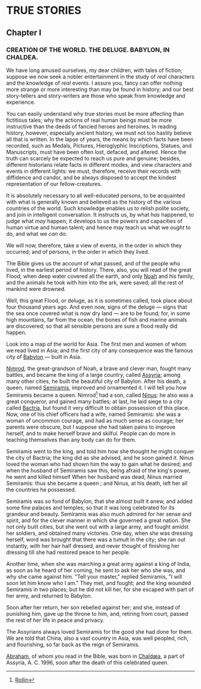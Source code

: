 # TRUE STORIES

## Chapter I

### CREATION OF THE WORLD. THE DELUGE. BABYLON, IN CHALDEA.

We have long amused ourselves, my dear children, with tales of fiction; suppose we now seek a nobler entertainment in the study of *real* characters and the knowledge of *real* events. I assure you, fancy can offer nothing more strange or more interesting than may be found in history; and our best story-tellers and story-writers are those who speak from knowledge and experience.

You can easily understand why true stories must be more affecting than fictitious tales; why the actions of real human beings must be more instructive than the deeds of fancied heroes and heroines. In reading history, however, especially ancient history, we must not too hastily believe all that is written. In the lapse of years, the means by which facts have been recorded, such as Medals, Pictures, Hieroglyphic Inscriptions, Statues, and Manuscripts, must have been often lost, defaced, and altered. Hence the truth can scarcely be expected to reach us pure and genuine; besides, different historians relate facts in different modes, and view characters and events in different lights: we must, therefore, receive their records with diffidence and candor, and be always disposed to accept the kindest representation of our fellow-creatures.

It is absolutely necessary to all well-educated persons, to be acquainted with what is generally known and believed as the history of the various countries of the world. Such knowledge enables us to relish polite society, and join in intelligent conversation. It instructs us, by what *has* happened, to judge what *may* happen; it develops to us the powers and capacities of human virtue and human talent; and hence may teach us what we *ought* to do, and what we *can* do.

We will now, therefore, take a view of events, in the order in which they occurred; and of persons, in the order in which they lived.

The Bible gives us the account of what passed, and of the people who lived, in the earliest period of history. There, also, you will read of the great Flood; when deep water covered all the earth, and only [Noah](https://en.wikipedia.org/wiki/Noah) and his family, and the animals he took with him into the ark, were saved; all the rest of mankind were drowned.

Well, this great Flood, or deluge, as it is sometimes called, took place about four thousand years ago. And even now, signs of the deluge — signs that the sea once covered what is now dry land — are to be found; for, in some high mountains, far from the ocean, the bones of fish and marine animals are discovered; so that all sensible persons are sure a flood really did happen.

Look into a map of the world for Asia. The first men and women of whom we read lived in Asia; and the first city of any consequence was the famous city of [Babylon](https://en.wikipedia.org/wiki/Babylon) — built in Asia.

[Nimrod](https://en.wikipedia.org/wiki/Nimrod), the great-grandson of Noah, a brave and clever man, fought many battles, and became the king of a large country, called [Assyria](https://en.wikipedia.org/wiki/Assyria); among many other cities, he built the beautiful city of Babylon. After his death, a queen, named [Semiramis](https://en.wikipedia.org/wiki/Semiramis), improved and ornamented it. I will tell you how Semiramis became a queen. Nimrod[^1] had a son, called [Ninus](https://en.wikipedia.org/wiki/Ninus): he also was a great conqueror, and gained many battles; at last, he laid siege to a city called [Bactria](https://en.wikipedia.org/wiki/Balkh), but found it very difficult to obtain possession of this place. Now, one of his chief officers had a wife, named Semiramis: she was a woman of uncommon courage, and had as much sense as courage; her parents were obscure, but I suppose she had taken pains to improve herself, and to make herself brave and skilful. People can do more in teaching themselves than any body can do for them.

[^1]: [Rollin](https://en.wikipedia.org/wiki/Charles_Rollin)

Semiramis went to the king, and told him how she thought he might conquer the city of Bactria; the king did as she advised, and he soon gained it. Ninus loved the woman who had shown him the way to gain what he desired; and when the husband of Semiramis saw this, being afraid of the king's power, he went and killed himself When her husband was dead, Ninus married Semiramis: thus she became a queen ; and Ninus, at his death, left her all the countries he possessed.

Semiramis was so fond of Babylon, that she almost built it anew, and added some fine palaces and temples; so that it was long celebrated for its grandeur and beauty. Semiramis was also much admired for her sense and spirit, and for the clever manner in which she governed a great nation. She not only built cities, but she went out with a large army, and fought amidst her soldiers, and obtained many victories. One day, when she was dressing herself, word was brought that there was a tumult in the city; she ran out instantly, with her hair half dressed, and never thought of finishing her dressing till she had restored peace to her people.

Another time, when she was marching a great army against a king of India, as soon as he heard of her coming, he sent to ask her who she was, and why she came against him. "Tell your master," replied Semiramis, "I will soon let him know who I am." They met, and fought; and the king wounded Semiramis in two places; but he did not kill her, for she escaped with part of her army, and returned to Babylon.

Soon after her return, her son rebelled against her; and she, instead of punishing him, gave up the throne to him, and, retiring from court, passed the rest of her life in peace
and privacy.

The Assyrians always loved Semiramis for the good she had done for them. We are told that China, also a vast country in Asia, was well peopled, rich, and flourishing, so far back as the reign of Semiramis.

[Abraham](https://en.wikipedia.org/wiki/Abraham), of whom you read in the Bible, was born in [Chaldæa](https://en.wikipedia.org/wiki/Chaldea), a part of Assyria, A. C. 1996, soon after the death of this celebrated queen.
